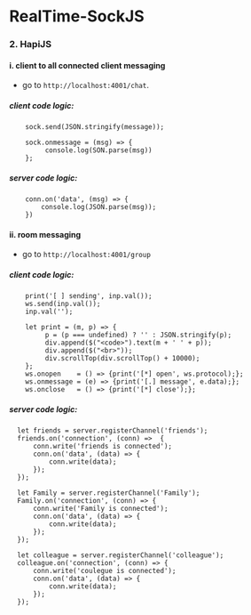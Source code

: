 # RealTime-SockJS

### 2. HapiJS

  #### i. client to all connected client messaging
   - go to `http://localhost:4001/chat`.

   ##### client code logic:

        sock.send(JSON.stringify(message));

        sock.onmessage = (msg) => {
             console.log(SON.parse(msg))
        };

  ##### server code logic:

        conn.on('data', (msg) => {
            console.log(JSON.parse(msg));
        })

  #### ii. room messaging
   - go to `http://localhost:4001/group`

   ##### client code logic:

        print('[ ] sending', inp.val());
        ws.send(inp.val());
        inp.val('');

        let print = (m, p) => {
             p = (p === undefined) ? '' : JSON.stringify(p);
             div.append($("<code>").text(m + ' ' + p));
             div.append($("<br>"));
             div.scrollTop(div.scrollTop() + 10000);
        };
        ws.onopen    = () => {print('[*] open', ws.protocol);};
        ws.onmessage = (e) => {print('[.] message', e.data);};
        ws.onclose   = () => {print('[*] close');};

   ##### server code logic:

      let friends = server.registerChannel('friends');
      friends.on('connection', (conn) =>  {
          conn.write('friends is connected');
          conn.on('data', (data) => {
              conn.write(data);
          });
      });

      let Family = server.registerChannel('Family');
      Family.on('connection', (conn) => {
          conn.write('Family is connected');
          conn.on('data', (data) => {
              conn.write(data);
          });
      });

      let colleague = server.registerChannel('colleague');
      colleague.on('connection', (conn) => {
          conn.write('coulegue is connected');
          conn.on('data', (data) => {
              conn.write(data);
          });
      });